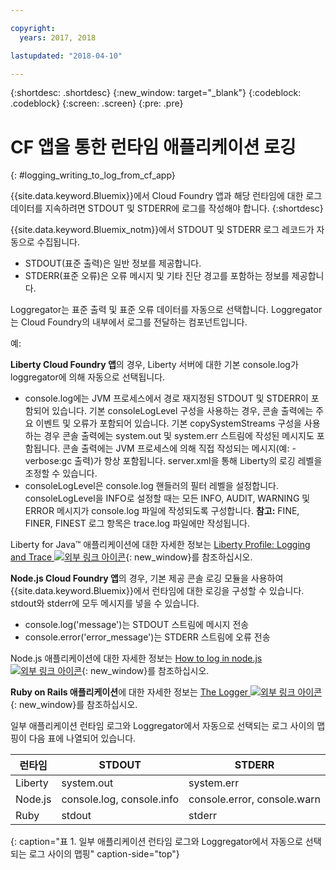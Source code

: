 ```yaml
---

copyright:
  years: 2017, 2018

lastupdated: "2018-04-10"

---
```



{:shortdesc: .shortdesc}
{:new_window: target="_blank"}
{:codeblock: .codeblock}
{:screen: .screen}
{:pre: .pre}

# CF 앱을 통한 런타임 애플리케이션 로깅
{: #logging_writing_to_log_from_cf_app}

{{site.data.keyword.Bluemix}}에서 Cloud Foundry 앱과 해당 런타임에 대한 로그 데이터를 지속하려면 STDOUT 및 STDERR에 로그를 작성해야 합니다. 
{:shortdesc}

{{site.data.keyword.Bluemix_notm}}에서 STDOUT 및 STDERR 로그 레코드가 자동으로 수집됩니다.

* STDOUT(표준 출력)은 일반 정보를 제공합니다.  
* STDERR(표준 오류)은 오류 메시지 및 기타 진단 경고를 포함하는 정보를 제공합니다. 

Loggregator는 표준 출력 및 표준 오류 데이터를 자동으로 선택합니다. Loggregator는 Cloud Foundry의 내부에서 로그를 전달하는 컴포넌트입니다. 

예: 

**Liberty Cloud Foundry 앱**의 경우, Liberty 서버에 대한 기본 console.log가 loggregator에 의해 자동으로 선택됩니다. 

* console.log에는 JVM 프로세스에서 경로 재지정된 STDOUT 및 STDERR이 포함되어 있습니다. 기본 consoleLogLevel 구성을 사용하는 경우, 콘솔 출력에는 주요 이벤트 및 오류가 포함되어 있습니다. 기본 copySystemStreams 구성을 사용하는 경우 콘솔 출력에는 system.out 및 system.err 스트림에 작성된 메시지도 포함됩니다. 콘솔 출력에는 JVM 프로세스에 의해 직접 작성되는 메시지(예: -verbose:gc 출력)가 항상 포함됩니다. server.xml을 통해 Liberty의 로깅 레벨을 조정할 수 있습니다.
* consoleLogLevel은 console.log 핸들러의 필터 레벨을 설정합니다. consoleLogLevel을 INFO로 설정할 때는 모든 INFO, AUDIT, WARNING 및 ERROR 메시지가 console.log 파일에 작성되도록 구성합니다. **참고:** FINE, FINER, FINEST 로그 항목은 trace.log 파일에만 작성됩니다.

Liberty for Java™ 애플리케이션에 대한 자세한 정보는 [Liberty Profile: Logging and Trace ![외부 링크 아이콘](../../../icons/launch-glyph.svg "외부 링크 아이콘")](http://www-01.ibm.com/support/knowledgecenter/was_beta_liberty/com.ibm.websphere.wlp.nd.multiplatform.doc/ae/rwlp_logging.html){: new_window}를 참조하십시오.

**Node.js Cloud Foundry 앱**의 경우, 기본 제공 콘솔 로깅 모듈을 사용하여 {{site.data.keyword.Bluemix}}에서 런타임에 대한 로깅을 구성할 수 있습니다. stdout와 stderr에 모두 메시지를 넣을 수 있습니다.

* console.log('message')는 STDOUT 스트림에 메시지 전송
* console.error('error_message')는 STDERR 스트림에 오류 전송

Node.js 애플리케이션에 대한 자세한 정보는 [How to log in node.js ![외부 링크 아이콘](../../../icons/launch-glyph.svg "외부 링크 아이콘")](https://docs.nodejitsu.com/articles/intermediate/how-to-log/){: new_window}를 참조하십시오.


**Ruby on Rails 애플리케이션**에 대한 자세한 정보는 [The Logger ![외부 링크 아이콘](../../../icons/launch-glyph.svg "외부 링크 아이콘")](http://guides.rubyonrails.org/debugging_rails_applications.html#the-logger){: new_window}를 참조하십시오.

일부 애플리케이션 런타임 로그와 Loggregator에서 자동으로 선택되는 로그 사이의 맵핑이 다음 표에 나열되어 있습니다.

|**런타임** |**STDOUT**     |**STDERR** |
|-----------------|-------------------|-------------------|
|Liberty |system.out |system.err |
|Node.js |console.log, console.info |console.error, console.warn |
|Ruby |stdout|stderr |
{: caption="표 1. 일부 애플리케이션 런타임 로그와 Loggregator에서 자동으로 선택되는 로그 사이의 맵핑" caption-side="top"}

